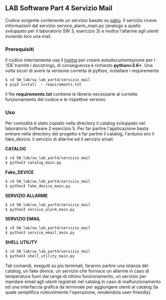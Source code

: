 ## LAB Software Part 4 Servizio Mail

Codice sorgente contenente un servizio basato su [paho](https://github.com/eclipse/paho.mqtt.python).
Il servizio riceve informazioni dal servizio service_alarm_main.py (analogo
a quello sviluppato per il laboratorio SW 3, esercizio 3) e inoltra
l'allarme agli utenti inviando loro una mail.


### Prerequisiti

Il codice internamente usa il [typing](https://docs.python.org/3/library/typing.html) per creare autodocumentazione per l
'IDE tramite i docstrings, di conseguenza è richiesto **python>3.6+**. Una
volta sicuri di avere la versione corretta di python, installare i
requirements

```bash
$ cd SW_lab/sw_lab_part4/servizio_mail
$ pip3 install -r requirements.txt
```

il file **requirements.txt** contiene le librerie necessarie al corretto
funzionamento del codice e le rispettive versioni.

### Uso

Per comodità è stato copiato nella directory il catalog sviluppato nel laboratorio Software 2 esercizio 5.
Per far partire l'applicazione basta entrare nella directory del progetto
e far partire  il catalog, l'arduino e/o il fake_device, il servizio di allarme
ed il servizio email.


**CATALOG**

```bash
$ cd SW_lab/sw_lab_part4/servizio_mail
$ python3 catalog_main.py
```

**Fake_DEVICE**

```bash
$ cd SW_lab/sw_lab_part4/servizio_mail
$ python3 fake_device_main.py
```

**SERVIZIO ALLARME**

```bash
$ cd SW_lab/sw_lab_part4/servizio_mail
$ python3 service_alarm_main.py
```

**SERVIZIO EMAIL**

```bash
$ cd SW_lab/sw_lab_part4/servizio_mail
$ python3 service_email_main.py
```

**SHELL UTILITY**

```bash
$ cd SW_lab/sw_lab_part4/servizio_mail
$ python3 shell_utility_main.py
```


Tali comandi, eseguiti su più terminali, faranno partire una istanza del
catalog, un fake device, un servizio che fornisce un allarme in caso di temperatura
fuori dal range di ottimo funzionamento, un servizio per mandare email agli utenti registrati
nel catalog in caso di malfunzionamento ed una interfaccia grafica da terminale per aggiungere utenti
al catalog (la quale semplifica notevolmente l'operazione, rendendola
user-friendly).
